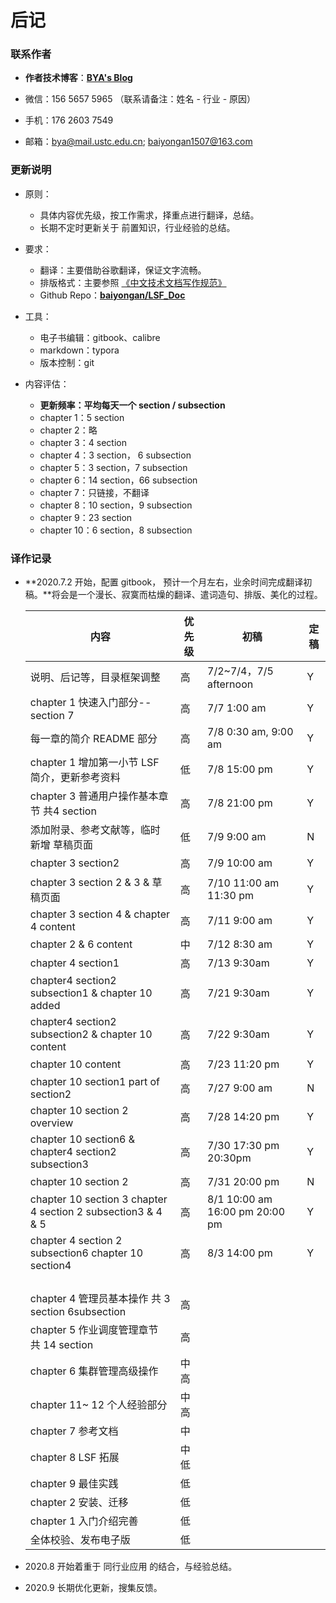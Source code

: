 # 后记

### 联系作者

- **作者技术博客**：[**BYA's Blog**](http://bya.cool)
- 微信：156 5657 5965 （联系请备注：姓名 - 行业 - 原因）

- 手机：176 2603 7549
- 邮箱：bya@mail.ustc.edu.cn;   baiyongan1507@163.com



### 更新说明

- 原则：

  - 具体内容优先级，按工作需求，择重点进行翻译，总结。
  - 长期不定时更新关于 前置知识，行业经验的总结。

- 要求：

  - 翻译：主要借助谷歌翻译，保证文字流畅。
  - 排版格式：主要参照 [《中文技术文档写作规范》](https://github.com/ruanyf/document-style-guide)
  - Github Repo：[**baiyongan/LSF_Doc**](https://github.com/baiyongan/LSF_Doc)

- 工具：

  - 电子书编辑：gitbook、calibre
  - markdown：typora
  - 版本控制：git

- 内容评估：

  - **更新频率：平均每天一个 section / subsection**
  - chapter 1：5 section
  - chapter 2：略
  - chapter 3：4 section 
  - chapter 4：3 section， 6 subsection
  - chapter 5：3 section，7 subsection
  - chapter 6：14 section，66 subsection
  - chapter 7：只链接，不翻译
  - chapter 8：10 section，9 subsection
  - chapter 9：23 section
  - chapter 10：6 section，8 subsection
  
  

### 译作记录

- **2020.7.2 开始，配置 gitbook， 预计一个月左右，业余时间完成翻译初稿。**将会是一个漫长、寂寞而枯燥的翻译、遣词造句、排版、美化的过程。
  
  | 内容                                                         | 优先级 | 初稿                           | 定稿 |
  | ------------------------------------------------------------ | ------ | ------------------------------ | ---- |
  | 说明、后记等，目录框架调整                                   | 高     | 7/2~7/4，7/5 afternoon         | Y    |
  | chapter 1 快速入门部分--section 7                            | 高     | 7/7 1:00 am                    | Y    |
  | 每一章的简介 README 部分                                     | 高     | 7/8 0:30 am, 9:00 am           | Y    |
  | chapter 1 增加第一小节 LSF 简介，更新参考资料                | 低     | 7/8 15:00 pm                   | Y    |
  | chapter 3 普通用户操作基本章节 共4 section                   | 高     | 7/8 21:00 pm                   | Y    |
  | 添加附录、参考文献等，临时新增 草稿页面                      | 低     | 7/9 9:00 am                    | N    |
  | chapter 3 section2                                           | 高     | 7/9 10:00 am                   | Y    |
  | chapter 3 section 2 & 3 & 草稿页面                           | 高     | 7/10 11:00 am 11:30 pm         | Y    |
  | chapter 3 section 4 & chapter 4 content                      | 高     | 7/11 9:00 am                   | Y    |
  | chapter 2 & 6 content                                        | 中     | 7/12 8:30 am                   | Y    |
  | chapter 4 section1                                           | 高     | 7/13 9:30am                    | Y    |
  | chapter4 section2 subsection1 & chapter 10 added             | 高     | 7/21 9:30am                    | Y    |
  | chapter4 section2 subsection2 & chapter 10 content           | 高     | 7/22 9:30am                    | Y    |
  | chapter 10 content                                           | 高     | 7/23 11:20 pm                  | Y    |
  | chapter 10 section1 part of section2                         | 高     | 7/27 9:00 am                   | N    |
  | chapter 10 section 2 overview                                | 高     | 7/28 14:20 pm                  | Y    |
  | chapter 10 section6 & chapter4 section2 subsection3          | 高     | 7/30 17:30 pm 20:30pm          | Y    |
  | chapter 10 section 2                                         | 高     | 7/31 20:00 pm                  | N    |
  | chapter 10 section 3  chapter 4 section 2 subsection3 & 4 & 5 | 高     | 8/1 10:00 am 16:00 pm 20:00 pm | Y    |
  | chapter 4 section 2 subsection6 chapter 10 section4          | 高     | 8/3 14:00 pm                   | Y    |
  |                                                              |        |                                |      |
  |                                                              |        |                                |      |
  |                                                              |        |                                |      |
  |                                                              |        |                                |      |
  | chapter 4 管理员基本操作 共 3 section 6subsection            | 高     |                                |      |
  | chapter 5 作业调度管理章节 共 14 section                     | 高     |                                |      |
  | chapter 6 集群管理高级操作                                   | 中高   |                                |      |
  | chapter 11~ 12 个人经验部分                                  | 中高   |                                |      |
  | chapter 7 参考文档                                           | 中     |                                |      |
  | chapter 8 LSF 拓展                                           | 中低   |                                |      |
  | chapter 9 最佳实践                                           | 低     |                                |      |
  | chapter 2 安装、迁移                                         | 低     |                                |      |
  | chapter 1 入门介绍完善                                       | 低     |                                |      |
  | 全体校验、发布电子版                                         | 低     |                                |      |
  



- 2020.8 开始着重于 同行业应用 的结合，与经验总结。
- 2020.9 长期优化更新，搜集反馈。



